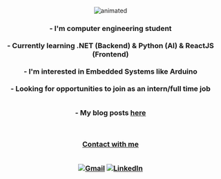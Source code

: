 
<p align="center">
  <img src="https://user-images.githubusercontent.com/61389047/227071353-4aa49787-2fda-481d-a301-a7341ddee7ed.gif" alt="animated" />
</p>
<h3 align="center"> 
- I'm computer engineering student <br><br>
- Currently learning .NET (Backend) & Python (AI) & ReactJS (Frontend) <br><br>
- I'm interested in Embedded Systems like Arduino <br><br>
- Looking for opportunities to join as an intern/full time job <br><br>
 <p align="center">   
- My blog posts <a href="https://www.kodbilimi.com/yazar/furkan-torun-12">here</a>
  </p><br>
  
<ins>Contact with me</ins> <br><br>
<div align="center">

  <a href="mailto:contact.furkantrn@gmail.com">![Gmail](https://img.shields.io/badge/Gmail-D14836?style=for-the-badge&logo=gmail&logoColor=white)</a>
  <a href="https://linkedin.com/in/furkantrn">![LinkedIn](https://img.shields.io/badge/linkedin-%230077B5.svg?style=for-the-badge&logo=linkedin&logoColor=white)</a><br><br>  
</div>
